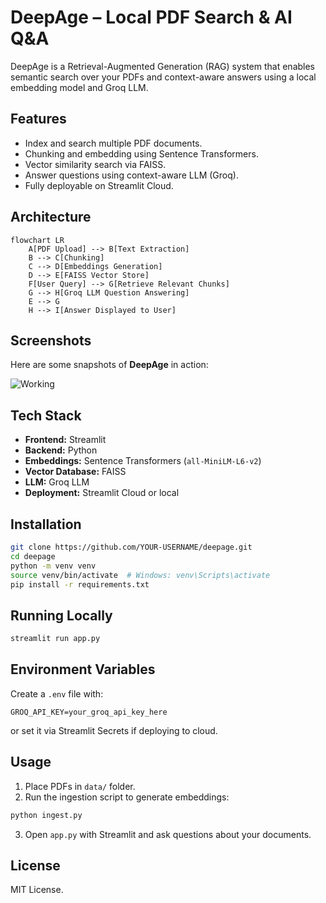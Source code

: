 
# DeepAge – Local PDF Search & AI Q&A

DeepAge is a Retrieval-Augmented Generation (RAG) system that enables semantic search over your PDFs and context-aware answers using a local embedding model and Groq LLM.

## Features
- Index and search multiple PDF documents.
- Chunking and embedding using Sentence Transformers.
- Vector similarity search via FAISS.
- Answer questions using context-aware LLM (Groq).
- Fully deployable on Streamlit Cloud.

## Architecture

```mermaid
flowchart LR
    A[PDF Upload] --> B[Text Extraction]
    B --> C[Chunking]
    C --> D[Embeddings Generation]
    D --> E[FAISS Vector Store]
    F[User Query] --> G[Retrieve Relevant Chunks]
    G --> H[Groq LLM Question Answering]
    E --> G
    H --> I[Answer Displayed to User]
````

## Screenshots

Here are some snapshots of **DeepAge** in action:

![Working](Screenshots/ask_question.png)


## Tech Stack

* **Frontend:** Streamlit
* **Backend:** Python
* **Embeddings:** Sentence Transformers (`all-MiniLM-L6-v2`)
* **Vector Database:** FAISS
* **LLM:** Groq LLM
* **Deployment:** Streamlit Cloud or local

## Installation

```bash
git clone https://github.com/YOUR-USERNAME/deepage.git
cd deepage
python -m venv venv
source venv/bin/activate  # Windows: venv\Scripts\activate
pip install -r requirements.txt
```

## Running Locally

```bash
streamlit run app.py
```

## Environment Variables

Create a `.env` file with:

```
GROQ_API_KEY=your_groq_api_key_here
```

or set it via Streamlit Secrets if deploying to cloud.

## Usage

1. Place PDFs in `data/` folder.
2. Run the ingestion script to generate embeddings:

```bash
python ingest.py
```

3. Open `app.py` with Streamlit and ask questions about your documents.

## License

MIT License.





